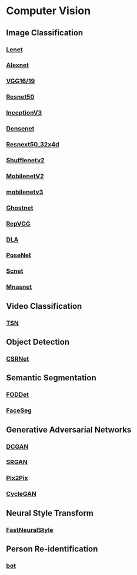 # Computer Vision

## Image Classification
### [Lenet](https://github.com/Oneflow-Inc/models/blob/main/Demo/quick_start_demo_lenet/lenet.py)
### [Alexnet](https://github.com/Oneflow-Inc/models/tree/main/Vision/classification/image/alexnet)
### [VGG16/19](https://github.com/Oneflow-Inc/models/tree/main/Vision/classification/image/vgg)
### [Resnet50](https://github.com/Oneflow-Inc/models/tree/main/Vision/classification/image/resnet50)
### [InceptionV3](https://github.com/Oneflow-Inc/models/tree/main/Vision/classification/image/inception_v3)
### [Densenet](https://github.com/Oneflow-Inc/models/tree/main/Vision/classification/image/densenet)
### [Resnext50_32x4d](https://github.com/Oneflow-Inc/models/tree/main/Vision/classification/image/resnext50_32x4d)
### [Shufflenetv2](https://github.com/Oneflow-Inc/models/tree/main/Vision/classification/image/shufflenetv2)
### [MobilenetV2](https://github.com/Oneflow-Inc/models/tree/main/Vision/classification/image/mobilenetv2)
### [mobilenetv3](https://github.com/Oneflow-Inc/models/tree/main/Vision/classification/image/mobilenetv3)
### [Ghostnet](https://github.com/Oneflow-Inc/models/tree/main/Vision/classification/image/ghostnet)
### [RepVGG](https://github.com/Oneflow-Inc/models/tree/main/Vision/classification/image/repvgg)
### [DLA](https://github.com/Oneflow-Inc/models/tree/main/Vision/classification/image/DLA)
### [PoseNet](https://github.com/Oneflow-Inc/models/tree/main/Vision/classification/image/poseNet)
### [Scnet](https://github.com/Oneflow-Inc/models/tree/main/Vision/classification/image/scnet)
### [Mnasnet](https://github.com/Oneflow-Inc/models/tree/main/Vision/classification/image/mnasnet)

## Video Classification
### [TSN]()

## Object Detection
### [CSRNet]()

## Semantic Segmentation
### [FODDet]()
### [FaceSeg]()

## Generative Adversarial Networks
### [DCGAN]()
### [SRGAN]()
### [Pix2Pix]()
### [CycleGAN]()

## Neural Style Transform
### [FastNeuralStyle]()

## Person Re-identification
### [bot]()
